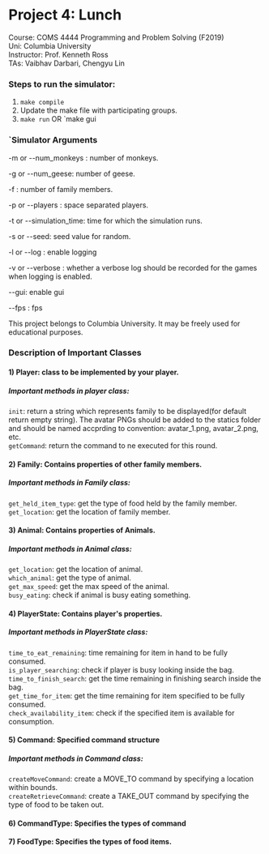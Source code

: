 # Project 4: Lunch
Course: COMS 4444 Programming and Problem Solving (F2019)  
Uni: Columbia University  
Instructor: Prof. Kenneth Ross   
TAs: Vaibhav Darbari, Chengyu Lin   

### Steps to run the simulator:
1. `make compile`
2. Update the make file with participating groups.
3. `make run` OR `make gui

### `Simulator Arguments
-m or --num_monkeys : number of monkeys.

-g or --num_geese: number of geese.

-f : number of family members.

-p or --players : space separated players.

-t or --simulation_time: time for which the simulation runs.

-s or --seed: seed value for random.

-l or --log : enable logging

-v or --verbose : whether a verbose log should be recorded for the games when logging is enabled.

--gui: enable gui

--fps : fps


This project belongs to Columbia University. It may be freely used for educational purposes.

### Description of Important Classes
#### 1) Player: class to be implemented by your player.
##### Important methods in player class:
```init```: return a string which represents family to be displayed(for default return empty string). The avatar PNGs should be added to the statics folder and should be named accprding to convention: avatar_1.png, avatar_2.png, etc. <br/>
```getCommand```: return the command to ne executed for this round.

#### 2) Family: Contains properties of other family members.
##### Important methods in Family class:
```get_held_item_type```: get the type of food held by the family member. <br/>
```get_location```: get the location of family member.

#### 3) Animal: Contains properties of Animals.
##### Important methods in Animal class:
```get_location```: get the location of animal. <br/>
```which_animal```: get the type of animal. <br/>
```get_max_speed```: get the max speed of the animal. <br/>
```busy_eating```: check if animal is busy eating something. <br/>

#### 4) PlayerState: Contains player's properties.
##### Important methods in PlayerState class:
```time_to_eat_remaining```: time remaining for item in hand to be fully consumed. <br/>
```is_player_searching```: check if player is busy looking inside the bag. <br/>
```time_to_finish_search```: get the time remaining in finishing search inside the bag. <br/>
```get_time_for_item```: get the time remaining for item specified to be fully consumed. <br/>
```check_availability_item```: check if the specified item is available for consumption. <br/>

#### 5) Command: Specified command structure
##### Important methods in Command class:
```createMoveCommand```: create a MOVE_TO command by specifying a location within bounds. <br/>
```createRetrieveCommand```: create a TAKE_OUT command by specifying the type of food to be taken out. <br/>

#### 6) CommandType: Specifies the types of command

#### 7) FoodType: Specifies the types of food items.

